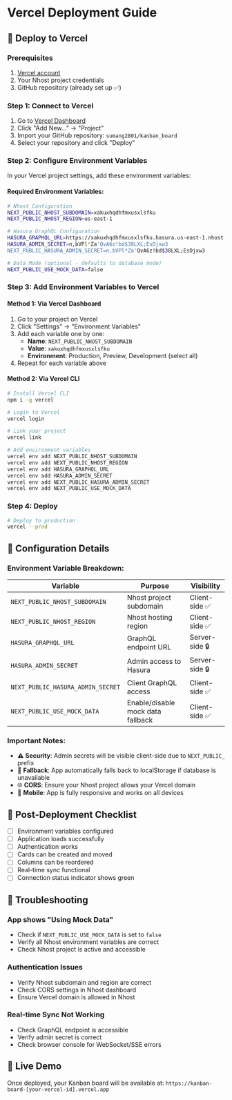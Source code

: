 # Vercel Deployment Guide

## 🚀 Deploy to Vercel

### Prerequisites
1. [Vercel account](https://vercel.com)
2. Your Nhost project credentials
3. GitHub repository (already set up ✅)

### Step 1: Connect to Vercel
1. Go to [Vercel Dashboard](https://vercel.com/dashboard)
2. Click "Add New..." → "Project"
3. Import your GitHub repository: `sumang2801/kanban_board`
4. Select your repository and click "Deploy"

### Step 2: Configure Environment Variables

In your Vercel project settings, add these environment variables:

#### **Required Environment Variables:**

```bash
# Nhost Configuration
NEXT_PUBLIC_NHOST_SUBDOMAIN=xakuxhqdhfmxusxlsfku
NEXT_PUBLIC_NHOST_REGION=us-east-1

# Hasura GraphQL Configuration  
HASURA_GRAPHQL_URL=https://xakuxhqdhfmxusxlsfku.hasura.us-east-1.nhost.run/v1/graphql
HASURA_ADMIN_SECRET=n,bVPl*Za'QvA6z!bd$38LXL;EsDjxw3
NEXT_PUBLIC_HASURA_ADMIN_SECRET=n,bVPl*Za'QvA6z!bd$38LXL;EsDjxw3

# Data Mode (optional - defaults to database mode)
NEXT_PUBLIC_USE_MOCK_DATA=false
```

### Step 3: Add Environment Variables to Vercel

#### Method 1: Via Vercel Dashboard
1. Go to your project on Vercel
2. Click "Settings" → "Environment Variables"
3. Add each variable one by one:
   - **Name**: `NEXT_PUBLIC_NHOST_SUBDOMAIN`
   - **Value**: `xakuxhqdhfmxusxlsfku`
   - **Environment**: Production, Preview, Development (select all)
4. Repeat for each variable above

#### Method 2: Via Vercel CLI
```bash
# Install Vercel CLI
npm i -g vercel

# Login to Vercel
vercel login

# Link your project
vercel link

# Add environment variables
vercel env add NEXT_PUBLIC_NHOST_SUBDOMAIN
vercel env add NEXT_PUBLIC_NHOST_REGION  
vercel env add HASURA_GRAPHQL_URL
vercel env add HASURA_ADMIN_SECRET
vercel env add NEXT_PUBLIC_HASURA_ADMIN_SECRET
vercel env add NEXT_PUBLIC_USE_MOCK_DATA
```

### Step 4: Deploy
```bash
# Deploy to production
vercel --prod
```

## 🔧 Configuration Details

### **Environment Variable Breakdown:**

| Variable | Purpose | Visibility |
|----------|---------|------------|
| `NEXT_PUBLIC_NHOST_SUBDOMAIN` | Nhost project subdomain | Client-side ✅ |
| `NEXT_PUBLIC_NHOST_REGION` | Nhost hosting region | Client-side ✅ |
| `HASURA_GRAPHQL_URL` | GraphQL endpoint URL | Server-side 🔒 |
| `HASURA_ADMIN_SECRET` | Admin access to Hasura | Server-side 🔒 |
| `NEXT_PUBLIC_HASURA_ADMIN_SECRET` | Client GraphQL access | Client-side ✅ |
| `NEXT_PUBLIC_USE_MOCK_DATA` | Enable/disable mock data fallback | Client-side ✅ |

### **Important Notes:**
- ⚠️ **Security**: Admin secrets will be visible client-side due to `NEXT_PUBLIC_` prefix
- 🔄 **Fallback**: App automatically falls back to localStorage if database is unavailable
- 🌐 **CORS**: Ensure your Nhost project allows your Vercel domain
- 📱 **Mobile**: App is fully responsive and works on all devices

## 🎯 Post-Deployment Checklist

- [ ] Environment variables configured
- [ ] Application loads successfully
- [ ] Authentication works
- [ ] Cards can be created and moved
- [ ] Columns can be reordered
- [ ] Real-time sync functional
- [ ] Connection status indicator shows green

## 🐛 Troubleshooting

### App shows "Using Mock Data"
- Check if `NEXT_PUBLIC_USE_MOCK_DATA` is set to `false`
- Verify all Nhost environment variables are correct
- Check Nhost project is active and accessible

### Authentication Issues
- Verify Nhost subdomain and region are correct
- Check CORS settings in Nhost dashboard
- Ensure Vercel domain is allowed in Nhost

### Real-time Sync Not Working
- Check GraphQL endpoint is accessible
- Verify admin secret is correct
- Check browser console for WebSocket/SSE errors

## 🚀 Live Demo
Once deployed, your Kanban board will be available at:
`https://kanban-board-[your-vercel-id].vercel.app`

